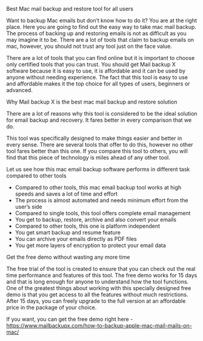 Best Mac mail backup and restore tool for all users 

Want to backup Mac emails but don’t know how to do it? You are at the right place. Here you are going to find out the easy way to take mac mail backup. The process of backing up and restoring emails is not as difficult as you may imagine it to be. There are a lot of tools that claim to backup emails on mac, however, you should not trust any tool just on the face value. 


There are a lot of tools that you can find online but it is important to choose only certified tools that you can trust. You should get Mail backup X software because it is easy to use, it is affordable and it can be used by anyone without needing experience. The fact that this tool is easy to use and affordable makes it the top choice for all types of users, beginners or advanced. 


Why Mail backup X is the best mac mail backup and restore solution 

There are a lot of reasons why this tool is considered to be the ideal solution for email backup and recovery. It fares better in every comparison that we do. 


This tool was specifically designed to make things easier and better in every sense. There are several tools that offer to do this, however no other tool fares better than this one. If you compare this tool to others, you will find that this piece of technology is miles ahead of any other tool. 

Let us see how this mac email backup software performs in different task compared to other tools 


-	Compared to other tools, this mac email backup tool works at high speeds and saves a lot of time and effort 
-	The process is almost automated and needs minimum effort from the user’s side 
-	Compared to single tools, this tool offers complete email management 
-	You get to backup, restore, archive and also convert your emails 
-	Compared to other tools, this one is platform independent 
-	You get smart backup and resume feature 
-	You can archive your emails directly as PDF files 
-	You get more layers of encryption to protect your email data

Get the free demo without wasting any more time

The free trial of the tool is created to ensure that you can check out the real time performance and features of this tool. The free demo works for 15 days and that is long enough for anyone to understand how the tool functions. One of the greatest things about working with this specially designed free demo is that you get access to all the features without much restrictions. After 15 days, you can freely upgrade to the full version at an affordable price in the package of your choice. 

If you want, you can get the free demo right here - https://www.mailbackupx.com/how-to-backup-apple-mac-mail-mails-on-mac/

